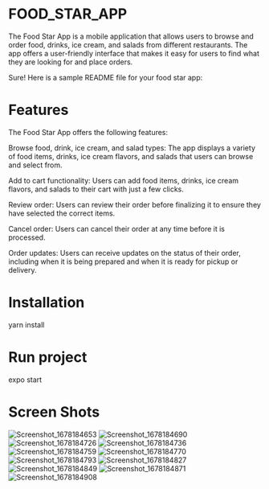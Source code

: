 # FOOD_STAR_APP
The Food Star App is a mobile application that allows users to browse and order food, drinks, ice cream, and salads from different restaurants. The app offers a user-friendly interface that makes it easy for users to find what they are looking for and place orders.

Sure! Here is a sample README file for your food star app:

# Features
The Food Star App offers the following features:

Browse food, drink, ice cream, and salad types: The app displays a variety of food items, drinks, ice cream flavors, and salads that users can browse and select from.

Add to cart functionality: Users can add food items, drinks, ice cream flavors, and salads to their cart with just a few clicks.

Review order: Users can review their order before finalizing it to ensure they have selected the correct items.

Cancel order: Users can cancel their order at any time before it is processed.

Order updates: Users can receive updates on the status of their order, including when it is being prepared and when it is ready for pickup or delivery.


# Installation
   yarn install 
 # Run project
 expo start


 # Screen Shots
 ![Screenshot_1678184653](https://user-images.githubusercontent.com/121944629/223394932-a4b36135-2f36-44f3-a5bb-267fccaa3a0f.png)
![Screenshot_1678184690](https://user-images.githubusercontent.com/121944629/223395048-ec35f921-1170-480b-96c4-217cde28bd92.png)
![Screenshot_1678184726](https://user-images.githubusercontent.com/121944629/223395141-9e0815b4-cd06-4e94-bea5-bdeaae0e7bcc.png)
![Screenshot_1678184736](https://user-images.githubusercontent.com/121944629/223395197-6aaacfbb-a859-4700-8650-8122a37bf648.png)
 ![Screenshot_1678184759](https://user-images.githubusercontent.com/121944629/223395273-77c5e733-d926-4774-b399-f8f537e2546a.png)
![Screenshot_1678184770](https://user-images.githubusercontent.com/121944629/223395337-2453cd36-7a97-45d8-a2fe-8d13447c0870.png)
![Screenshot_1678184793](https://user-images.githubusercontent.com/121944629/223395416-97784e69-936b-49a8-82c8-522965774f5f.png)
![Screenshot_1678184827](https://user-images.githubusercontent.com/121944629/223395555-b09f7153-005a-44bb-99d6-0673b9fe5bac.png)
![Screenshot_1678184849](https://user-images.githubusercontent.com/121944629/223395651-25b0b752-d5d5-4cf3-a48b-c16a909408ae.png)
![Screenshot_1678184871](https://user-images.githubusercontent.com/121944629/223395755-82b1af69-7990-4ef8-97bd-caf2fe8b94ed.png)
![Screenshot_1678184908](https://user-images.githubusercontent.com/121944629/223395932-ca500c37-299c-4731-b962-f633bc23a824.png)
